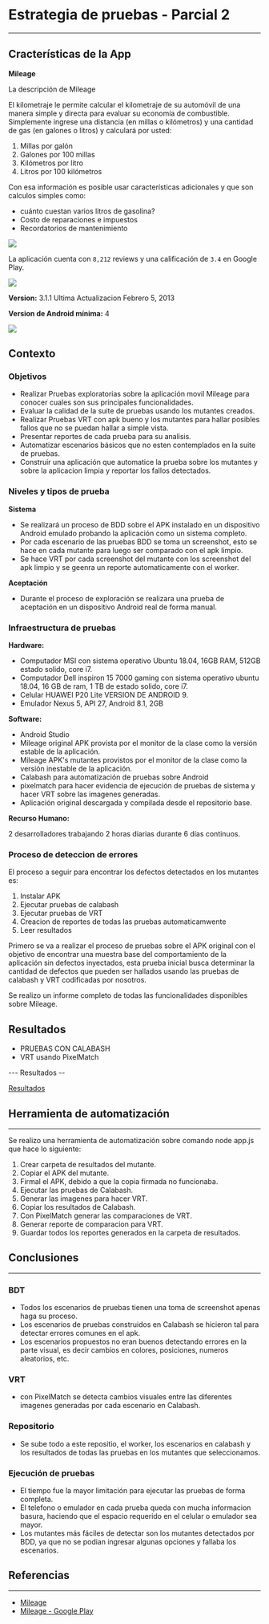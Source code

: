 # Estrategia de pruebas - Parcial 2

---

## Cracterísticas de la App

**Mileage**

La descripción de Mileage

El kilometraje le permite calcular el kilometraje de su automóvil de una manera simple y directa para evaluar su economía de combustible. Simplemente ingrese una distancia (en millas o kilómetros) y una cantidad de gas (en galones o litros) y calculará por usted:

1. Millas por galón
2. Galones por 100 millas
3. Kilómetros por litro
4. Litros por 100 kilómetros

Con esa información es posible usar características adicionales y que son calculos simples como:

* cuánto cuestan varios litros de gasolina?
* Costo de reparaciones e impuestos
* Recordatorios de mantenimiento

![](assets/screenshot_4.png)

La aplicación cuenta con `8,212` reviews y una calificación de `3.4` en Google Play.

![](assets/caracteristicas1.png)


**Version:** 3.1.1 Ultima Actualizacion Febrero 5, 2013

**Version de Android mínima:** 4

![](assets/caracteristicas2.png)

## Contexto

### Objetivos

* Realizar Pruebas exploratorias sobre la aplicación movil Mileage para conocer cuales son sus principales funcionalidades.
* Evaluar la calidad de la suite de pruebas usando los mutantes creados. 
* Realizar Pruebas VRT con apk bueno y los mutantes para hallar posibles fallos que no se puedan hallar a simple vista. 
* Presentar reportes de cada prueba para su analisis. 
* Automatizar escenarios básicos que no esten contemplados en la suite de pruebas. 
* Construir una aplicación que automatice la prueba sobre los mutantes y sobre la aplicacion limpia y reportar los fallos detectados. 

### Niveles y tipos de prueba

**Sistema**

* Se realizará un proceso de BDD sobre el APK instalado en un dispositivo Android emulado probando la aplicación como un sistema completo.
* Por cada escenario de las pruebas BDD se toma un screenshot, esto se hace en cada mutante para luego ser comparado con el apk limpio. 
* Se hace VRT por cada screenshot del mutante con los screenshot del apk limpio y se geenra un reporte automaticamente con el worker. 

**Aceptación**

* Durante el proceso de exploración se realizara una prueba de aceptación en un dispositivo Android real de forma manual.

### Infraestructura de pruebas

**Hardware:**

* Computador MSI con sistema operativo Ubuntu 18.04, 16GB RAM, 512GB estado solido, core i7.
* Computador Dell inspiron 15 7000 gaming con sistema operativo ubuntu 18.04, 16 GB de ram, 1 TB de estado solido, core i7. 
* Celular HUAWEI P20 Lite VERSION DE ANDROID 9.
* Emulador Nexus 5, API 27, Android 8.1, 2GB

**Software:**

* Android Studio
* Mileage original APK provista por el monitor de la clase como la versión estable de la aplicación.
* Mileage APK's mutantes provistos por el monitor de la clase como la versión inestable de la aplicación.
* Calabash para automatización de pruebas sobre Android
* pixelmatch para hacer evidencia de ejecución de pruebas de sistema y hacer VRT sobre las imagenes generadas.
* Aplicación original descargada y compilada desde el repositorio base.

**Recurso Humano:**

2 desarrolladores trabajando 2 horas diarias durante 6 días continuos.

### Proceso de deteccion de errores 

El proceso a seguir para encontrar los defectos detectados en los mutantes es:

1. Instalar APK 
2. Ejecutar pruebas de calabash
3. Ejecutar pruebas de VRT
4. Creacion de reportes de todas las pruebas automaticamwente
5. Leer resultados 


Primero se va a realizar el proceso de pruebas sobre el APK original con el objetivo de encontrar una muestra base del comportamiento de la aplicación sin defectos inyectados, esta prueba inicial busca determinar la cantidad de defectos que pueden ser hallados usando las pruebas de calabash y VRT codificadas por nosotros.


Se realizo un informe completo de todas las funcionalidades disponibles sobre Mileage.

## Resultados

* PRUEBAS CON CALABASH 
* VRT usando PixelMatch 

--- Resultados -- 

[Resultados](https://github.com/aromero45/parcial-2-pruebas-apk-bueno/blob/master/report/Reporte%20de%20mutantes%20encontrados.xlsx)

## Herramienta de automatización 

---

Se realizo una herramienta de automatización sobre comando node app.js que hace lo siguiente:

1. Crear carpeta de resultados del mutante.
2. Copiar el APK del mutante.
3. Firmal el APK, debido a que la copia firmada no funcionaba.
4. Ejecutar las pruebas de Calabash.
5. Generar las imagenes para hacer VRT.
6. Copiar los resultados de Calabash.
7. Con PixelMatch generar las comparaciones de VRT. 
8. Generar reporte de comparacion para VRT.
9. Guardar todos los reportes generados en la carpeta de resultados. 


## Conclusiones

---

### BDT

* Todos los escenarios de pruebas tienen una toma de screenshot apenas haga su proceso. 
* Los escenarios de pruebas construidos en Calabash se hicieron tal para detectar errores comunes en el apk. 
* Los escenarios propuestos no eran buenos detectando errores en la parte visual, es decir cambios en colores, posiciones, numeros aleatorios, etc.

### VRT

* con PixelMatch se detecta cambios visuales entre las diferentes imagenes generadas por cada escenario en Calabash. 

### Repositorio

* Se sube todo a este repositio, el worker, los escenarios en calabash y los resultados de todas las pruebas en los mutantes que seleccionamos. 


### Ejecución de pruebas

* El tiempo fue la mayor limitación para ejecutar las pruebas de forma completa.
* El telefono o emulador en cada prueba queda con mucha informacion basura, haciendo que el espacio requerido en el celular o emulador sea mayor. 
* Los mutantes más fáciles de detectar son los mutantes detectados por BDD, ya que no se podian ingresar algunas opciones y fallaba los escenarios. 

## Referencias

---

* [Mileage](https://github.com/evancharlton/android-mileage)
* [Mileage - Google Play](https://play.google.com/store/apps/details?id=com.evancharlton.mileage&hl=en_US)




